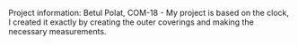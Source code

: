 
Project information:
Betul Polat, COM-18 - My project is based on the clock, I created it exactly by creating the outer coverings and making the necessary measurements.
